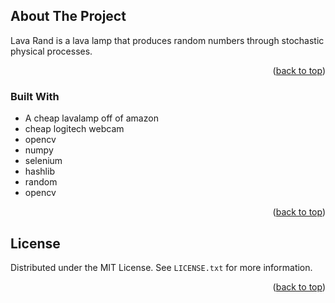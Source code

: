 
<!-- ABOUT THE PROJECT -->
## About The Project

Lava Rand is a lava lamp that produces random numbers through stochastic physical processes.

<p align="right">(<a href="#readme-top">back to top</a>)</p>

### Built With

* A cheap lavalamp off of amazon 
* cheap logitech webcam
* opencv
* numpy
* selenium
* hashlib
* random
* opencv

<p align="right">(<a href="#readme-top">back to top</a>)</p>

<!-- LICENSE -->
## License

Distributed under the MIT License. See `LICENSE.txt` for more information.

<p align="right">(<a href="#readme-top">back to top</a>)</p>


